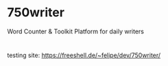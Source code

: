# 750writer
Word Counter & Toolkit Platform for daily writers
#
testing site: https://freeshell.de/~felipe/dev/750writer/


